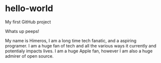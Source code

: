 # hello-world
My first GitHub project 

Whats up peeps!

My name is Himeros, I am a long time tech fanatic, and a aspiring programer. I am a huge fan of tech and all the various ways it currently and potentialy impacts lives. I am a huge Apple fan, however I am also a huge admirer of open source. 

